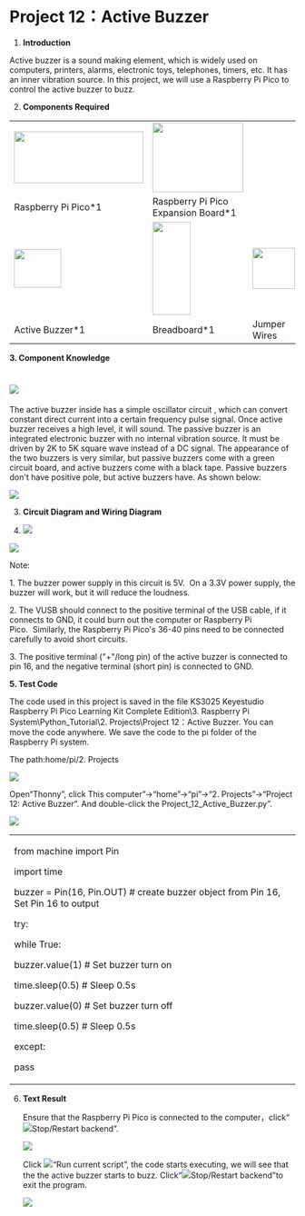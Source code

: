 # Project 12：Active Buzzer

1.  **Introduction**

Active buzzer is a sound making element, which is widely used on
computers, printers, alarms, electronic toys, telephones, timers, etc.
It has an inner vibration source. In this project, we will use a
Raspberry Pi Pico to control the active buzzer to buzz.

2.  **Components Required**

<table>
<tbody>
<tr class="odd">
<td><img src="https://raw.githubusercontent.com/keyestudio/KS3025-KS3025F-Keyestudio-Raspberry-Pi-Pico-Learning-Kit-Complete-Edition-Raspberry-Pi/master/media/b18fe281156b29c44796f72222718d58.jpeg" style="width:2.37431in;height:0.94514in" /></td>
<td><img src="https://raw.githubusercontent.com/keyestudio/KS3025-KS3025F-Keyestudio-Raspberry-Pi-Pico-Learning-Kit-Complete-Edition-Raspberry-Pi/master/media/bbed91c0b45fcafc7e7163bfeabf68f9.png" style="width:1.67014in;height:1.28472in" /></td>
<td></td>
<td></td>
</tr>
<tr class="even">
<td>Raspberry Pi Pico*1</td>
<td>Raspberry Pi Pico Expansion Board*1</td>
<td></td>
<td></td>
</tr>
<tr class="odd">
<td><img src="https://raw.githubusercontent.com/keyestudio/KS3025-KS3025F-Keyestudio-Raspberry-Pi-Pico-Learning-Kit-Complete-Edition-Raspberry-Pi/master/media/4b4f653a76a82a3b413855493cc58fba.png" style="width:0.86111in;height:0.70069in" /></td>
<td><img src="https://raw.githubusercontent.com/keyestudio/KS3025-KS3025F-Keyestudio-Raspberry-Pi-Pico-Learning-Kit-Complete-Edition-Raspberry-Pi/master/media/e380dd26e4825be9a768973802a55fe6.png" style="width:0.69375in;height:1.70139in" /></td>
<td><img src="https://raw.githubusercontent.com/keyestudio/KS3025-KS3025F-Keyestudio-Raspberry-Pi-Pico-Learning-Kit-Complete-Edition-Raspberry-Pi/master/media/c801a7baee258ff7f5f28ac6e9a7097b.png" style="width:0.77778in;height:0.74792in" /></td>
<td><img src="https://raw.githubusercontent.com/keyestudio/KS3025-KS3025F-Keyestudio-Raspberry-Pi-Pico-Learning-Kit-Complete-Edition-Raspberry-Pi/master/media/7dcbd02995be3c142b2f97df7f7c03ce.png" style="width:1.05903in;height:0.56667in" /></td>
</tr>
<tr class="even">
<td>Active Buzzer*1</td>
<td>Breadboard*1</td>
<td>Jumper Wires</td>
<td>USB Cable*1</td>
</tr>
</tbody>
</table>

**3. Component Knowledge**

# ![](/media/11ec5ddc982db9928341e858aab94652.png)

The active buzzer inside has a simple oscillator circuit , which can
convert constant direct current into a certain frequency pulse signal.
Once active buzzer receives a high level, it will sound. The passive
buzzer is an integrated electronic buzzer with no internal vibration
source. It must be driven by 2K to 5K square wave instead of a DC
signal. The appearance of the two buzzers is very similar, but passive
buzzers come with a green circuit board, and active buzzers come with a
black tape. Passive buzzers don't have positive pole, but active buzzers
have. As shown below:

![](/media/0f9825969867ac2d65bb1a19ed0ad2ab.png)

3.  **Circuit Diagram and Wiring Diagram**

<!-- end list -->

4.  ![](/media/48e73ef2d6090fe7cda58c385bad2ab2.png)

![](/media/56df73f7ac711e510b30164c5759615f.png)

Note:

1\. The buzzer power supply in this circuit is 5V.  On a 3.3V power
supply, the buzzer will work, but it will reduce the loudness.  

2\. The VUSB should connect to the positive terminal of the USB cable,
if it connects to GND, it could burn out the computer or Raspberry Pi
Pico.  Similarly, the Raspberry Pi Pico's 36-40 pins need to be
connected carefully to avoid short circuits. 

3\. The positive terminal ("+"/long pin) of the active buzzer is
connected to pin 16, and the negative terminal (short pin) is connected
to GND.

**5. Test Code**

The code used in this project is saved in the file KS3025 Keyestudio
Raspberry Pi Pico Learning Kit Complete Edition\\3. Raspberry Pi
System\\Python\_Tutorial\\2. Projects\\Project 12：Active Buzzer. You can
move the code anywhere. We save the code to the pi folder of the
Raspberry Pi system.

The path:home/pi/2. Projects

![](/media/ae27830403a2f741aa9b725e5324c215.png)

Open“Thonny”, click This computer”→“home”→“pi”→“2. Projects”→“Project
12: Active Buzzer”. And double-click the
Project\_12\_Active\_Buzzer.py”.

![](/media/ea2bb3dcb76907238d836020d837a605.png)

<table>
<tbody>
<tr class="odd">
<td><p>from machine import Pin</p>
<p>import time</p>
<p>buzzer = Pin(16, Pin.OUT) # create buzzer object from Pin 16, Set Pin 16 to output</p>
<p>try:</p>
<p>while True:</p>
<p>buzzer.value(1) # Set buzzer turn on</p>
<p>time.sleep(0.5) # Sleep 0.5s</p>
<p>buzzer.value(0) # Set buzzer turn off</p>
<p>time.sleep(0.5) # Sleep 0.5s</p>
<p>except:</p>
<p>pass</p></td>
</tr>
</tbody>
</table>

6.  **Text Result**
    
    Ensure that the Raspberry Pi Pico is connected to the
    computer，click“![](/media/ec00367ea605788eab454cd176b94c7b.png)Stop/Restart backend”.
    
    ![](/media/8166e15e1eeff8fe85a176be7cd6c9c2.png)
    
    Click ![](/media/bb4d9305714a178069d277b20e0934b7.png)“Run current script”, the code starts
    executing, we will see that the the active buzzer starts to buzz.
    Click“![](/media/ec00367ea605788eab454cd176b94c7b.png)Stop/Restart backend”to exit the
    program.
    
    ![](/media/95dc4875728d03ac8c4c48b62afb48fa.png)
